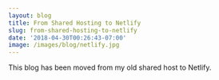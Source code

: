 ```yaml
---
layout: blog
title: From Shared Hosting to Netlify
slug: from-shared-hosting-to-netlify
date: '2018-04-30T00:26:43-07:00'
image: /images/blog/netlify.jpg
---
```

This blog has been moved from my old shared host to Netlify.
